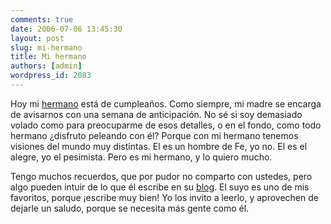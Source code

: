```yaml
---
comments: true
date: 2006-07-06 13:45:30
layout: post
slug: mi-hermano
title: Mi hermano
authors: [admin]
wordpress_id: 2083
---
```


Hoy mi [hermano](http://www.ricardodiaz.org/) está de cumpleaños. Como siempre, mi madre se encarga de avisarnos con una semana de anticipación. No sé si soy demasiado volado como para preocuparme de esos detalles, o en el fondo, como todo hermano ¿disfruto peleando con él? Porque con mi hermano tenemos visiones del mundo muy distintas. El es un hombre de Fe, yo no. El es el alegre, yo el pesimista. Pero es mi hermano, y lo quiero mucho.

Tengo muchos recuerdos, que por pudor no comparto con ustedes, pero algo pueden intuir de lo que él escribe en su [blog](http://web.archive.org/web/20090426080956/http://www.ricardodiaz.org/). El suyo es uno de mis favoritos, porque ¡escribe muy bien! Yo los invito a leerlo, y aprovechen de dejarle un saludo, porque se necesita más gente como él.


